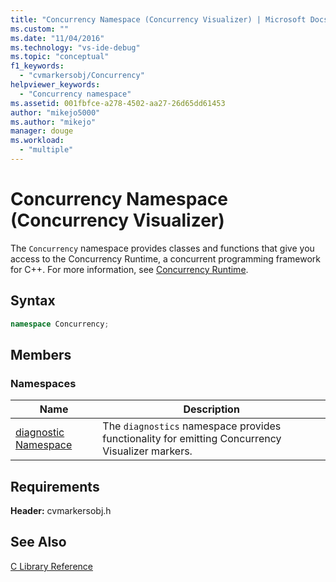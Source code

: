 ```yaml
---
title: "Concurrency Namespace (Concurrency Visualizer) | Microsoft Docs"
ms.custom: ""
ms.date: "11/04/2016"
ms.technology: "vs-ide-debug"
ms.topic: "conceptual"
f1_keywords: 
  - "cvmarkersobj/Concurrency"
helpviewer_keywords: 
  - "Concurrency namespace"
ms.assetid: 001fbfce-a278-4502-aa27-26d65dd61453
author: "mikejo5000"
ms.author: "mikejo"
manager: douge
ms.workload: 
  - "multiple"
---
```

# Concurrency Namespace (Concurrency Visualizer)
The `Concurrency` namespace provides classes and functions that give you access to the Concurrency Runtime, a concurrent programming framework for C++. For more information, see [Concurrency Runtime](/cpp/parallel/concrt/concurrency-runtime).  
  
## Syntax  
  
```cpp  
namespace Concurrency;  
```  
  
## Members  
  
### Namespaces  
  
|Name|Description|  
|----------|-----------------|  
|[diagnostic Namespace](../profiling/diagnostic-namespace.md)|The `diagnostics` namespace provides functionality for emitting Concurrency Visualizer markers.|  
  
## Requirements  
 **Header:** cvmarkersobj.h  
  
## See Also  
 [C Library Reference](../profiling/c-library-reference.md)